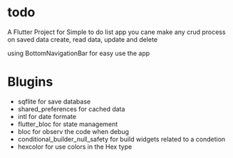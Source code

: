 # todo

A Flutter Project for Simple to do list app
you cane make any crud process on saved data create, read data, update and delete 

using BottomNavigationBar for easy use the app

# Blugins
- sqflite for save database
- shared_preferences for cached data
- intl for date formate
- flutter_bloc for state management
- bloc for observ the code when debug
- conditional_builder_null_safety for build widgets related to a condetion
- hexcolor for use colors in the Hex type
